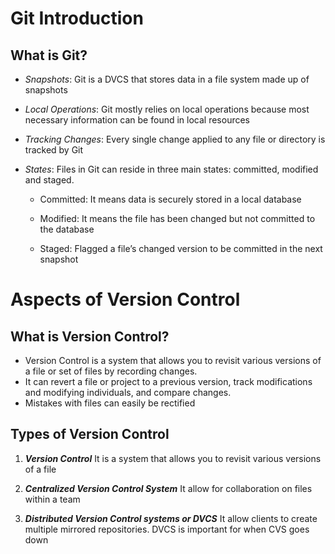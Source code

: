 # Git Introduction # 

## What is Git? ##

- *Snapshots*: Git is a DVCS that stores data in a file system made up of snapshots
- *Local Operations*: Git mostly relies on local operations because most necessary information can be found in local resources
- *Tracking Changes*: Every single change applied to any file or directory is tracked by Git
- *States*: Files in Git can reside in three main states: committed, modified and staged.

  * Committed:  It means data is securely stored in a local database

  * Modified:  It means the file has been changed but not committed to the database

  * Staged: Flagged a file’s changed version to be committed in the next snapshot

# Aspects of Version Control #

## What is Version Control? ##

- Version Control is a system that allows you to revisit various versions of a file or set of files by recording changes.
- It can revert a file or project to a previous version, track modifications and modifying individuals, and compare changes.
- Mistakes with files can easily be rectified

## Types of Version Control

1. ***Version Control*** It is a system that allows you to revisit various versions of a file

2. ***Centralized Version Control System*** It allow for collaboration on files within a team

3. ***Distributed Version Control systems or DVCS*** It allow clients to create multiple mirrored repositories. DVCS is important for when CVS goes down






 
